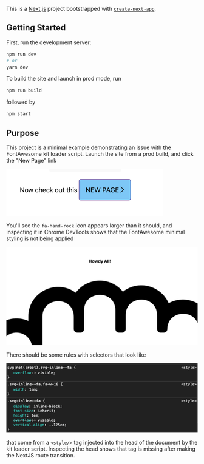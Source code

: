 This is a [Next.js](https://nextjs.org/) project bootstrapped with [`create-next-app`](https://github.com/vercel/next.js/tree/canary/packages/create-next-app).

## Getting Started

First, run the development server:

```bash
npm run dev
# or
yarn dev
```

To build the site and launch in prod mode, run

```bash
npm run build
```

followed by

```bash
npm start
```

## Purpose

This project is a minimal example demonstrating an issue with the FontAwesome kit loader script. Launch the site from a prod build, and click the "New Page" link

![New page](./click-the-link.png)

You'll see the `fa-hand-rock` icon appears larger than it should, and inspecting it in Chrome DevTools shows that the FontAwesome minimal styling is not being applied

![](./broken-icon-styling.png)

There should be some rules with selectors that look like

![missing css rules](./missing-styles.png)

that come from a `<style/>` tag injected into the head of the document by the kit loader script. Inspecting the head shows that tag is missing after making the NextJS route transition.
